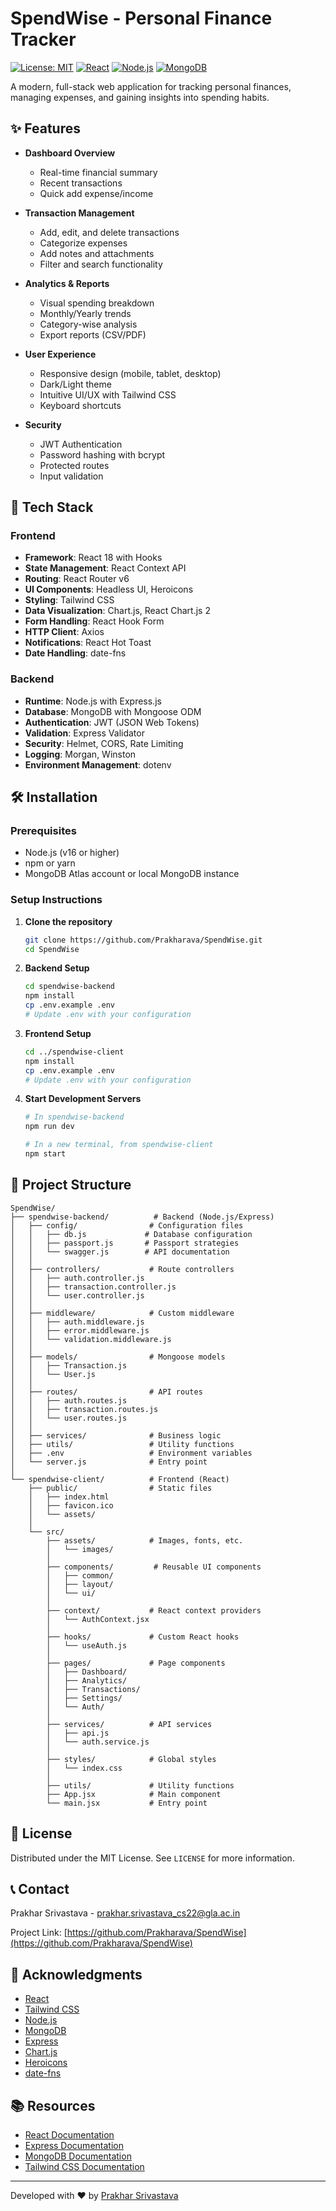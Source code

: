 # SpendWise - Personal Finance Tracker

[![License: MIT](https://img.shields.io/badge/License-MIT-yellow.svg)](https://opensource.org/licenses/MIT)
[![React](https://img.shields.io/badge/React-18.2.0-61DAFB?logo=react)](https://reactjs.org/)
[![Node.js](https://img.shields.io/badge/Node.js-16.x-339933?logo=node.js)](https://nodejs.org/)
[![MongoDB](https://img.shields.io/badge/MongoDB-4.4+-47A248?logo=mongodb)](https://www.mongodb.com/)

A modern, full-stack web application for tracking personal finances, managing expenses, and gaining insights into spending habits.


## ✨ Features

- **Dashboard Overview**
  - Real-time financial summary
  - Recent transactions
  - Quick add expense/income

- **Transaction Management**
  - Add, edit, and delete transactions
  - Categorize expenses
  - Add notes and attachments
  - Filter and search functionality

- **Analytics & Reports**
  - Visual spending breakdown
  - Monthly/Yearly trends
  - Category-wise analysis
  - Export reports (CSV/PDF)

- **User Experience**
  - Responsive design (mobile, tablet, desktop)
  - Dark/Light theme
  - Intuitive UI/UX with Tailwind CSS
  - Keyboard shortcuts

- **Security**
  - JWT Authentication
  - Password hashing with bcrypt
  - Protected routes
  - Input validation

## 🚀 Tech Stack

### Frontend
- **Framework**: React 18 with Hooks
- **State Management**: React Context API
- **Routing**: React Router v6
- **UI Components**: Headless UI, Heroicons
- **Styling**: Tailwind CSS
- **Data Visualization**: Chart.js, React Chart.js 2
- **Form Handling**: React Hook Form
- **HTTP Client**: Axios
- **Notifications**: React Hot Toast
- **Date Handling**: date-fns

### Backend
- **Runtime**: Node.js with Express.js
- **Database**: MongoDB with Mongoose ODM
- **Authentication**: JWT (JSON Web Tokens)
- **Validation**: Express Validator
- **Security**: Helmet, CORS, Rate Limiting
- **Logging**: Morgan, Winston
- **Environment Management**: dotenv

## 🛠️ Installation

### Prerequisites
- Node.js (v16 or higher)
- npm or yarn
- MongoDB Atlas account or local MongoDB instance

### Setup Instructions

1. **Clone the repository**
   ```bash
   git clone https://github.com/Prakharava/SpendWise.git
   cd SpendWise
   ```

2. **Backend Setup**
   ```bash
   cd spendwise-backend
   npm install
   cp .env.example .env
   # Update .env with your configuration
   ```

3. **Frontend Setup**
   ```bash
   cd ../spendwise-client
   npm install
   cp .env.example .env
   # Update .env with your configuration
   ```

4. **Start Development Servers**
   ```bash
   # In spendwise-backend
   npm run dev

   # In a new terminal, from spendwise-client
   npm start
   ```


## 📁 Project Structure

```
SpendWise/
├── spendwise-backend/          # Backend (Node.js/Express)
│   ├── config/                # Configuration files
│   │   ├── db.js             # Database configuration
│   │   ├── passport.js       # Passport strategies
│   │   └── swagger.js        # API documentation
│   │
│   ├── controllers/           # Route controllers
│   │   ├── auth.controller.js
│   │   ├── transaction.controller.js
│   │   └── user.controller.js
│   │
│   ├── middleware/            # Custom middleware
│   │   ├── auth.middleware.js
│   │   ├── error.middleware.js
│   │   └── validation.middleware.js
│   │
│   ├── models/                # Mongoose models
│   │   ├── Transaction.js
│   │   └── User.js
│   │
│   ├── routes/                # API routes
│   │   ├── auth.routes.js
│   │   ├── transaction.routes.js
│   │   └── user.routes.js
│   │
│   ├── services/              # Business logic
│   ├── utils/                 # Utility functions
│   ├── .env                   # Environment variables
│   └── server.js              # Entry point
│
└── spendwise-client/          # Frontend (React)
    ├── public/                # Static files
    │   ├── index.html
    │   ├── favicon.ico
    │   └── assets/
    │
    └── src/
        ├── assets/            # Images, fonts, etc.
        │   └── images/
        │
        ├── components/         # Reusable UI components
        │   ├── common/
        │   ├── layout/
        │   └── ui/
        │
        ├── context/           # React context providers
        │   └── AuthContext.jsx
        │
        ├── hooks/             # Custom React hooks
        │   └── useAuth.js
        │
        ├── pages/             # Page components
        │   ├── Dashboard/
        │   ├── Analytics/
        │   ├── Transactions/
        │   ├── Settings/
        │   └── Auth/
        │
        ├── services/          # API services
        │   ├── api.js
        │   └── auth.service.js
        │
        ├── styles/            # Global styles
        │   └── index.css
        │
        ├── utils/             # Utility functions
        ├── App.jsx            # Main component
        └── main.jsx           # Entry point
```

## 📜 License

Distributed under the MIT License. See `LICENSE` for more information.

## 📞 Contact

Prakhar Srivastava - prakhar.srivastava_cs22@gla.ac.in

Project Link: [https://github.com/Prakharava/SpendWise](https://github.com/Prakharava/SpendWise)

## 🙏 Acknowledgments

- [React](https://reactjs.org/)
- [Tailwind CSS](https://tailwindcss.com/)
- [Node.js](https://nodejs.org/)
- [MongoDB](https://www.mongodb.com/)
- [Express](https://expressjs.com/)
- [Chart.js](https://www.chartjs.org/)
- [Heroicons](https://heroicons.com/)
- [date-fns](https://date-fns.org/)

## 📚 Resources

- [React Documentation](https://reactjs.org/docs/getting-started.html)
- [Express Documentation](https://expressjs.com/)
- [MongoDB Documentation](https://docs.mongodb.com/)
- [Tailwind CSS Documentation](https://tailwindcss.com/docs)

---

Developed with ❤️ by [Prakhar Srivastava](https://github.com/Prakharava)
